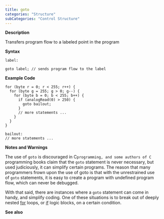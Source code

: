 ```yaml
---
title: goto
categories: "Structure"
subCategories: "Control Structure"
---
```


**Description**

Transfers program flow to a labeled point in the program

**Syntax**

    label:

    goto label; // sends program flow to the label

**Example Code**

    for (byte r = 0; r < 255; r++) {
      for (byte g = 255; g > 0; g--) {
        for (byte b = 0; b < 255; b++) {
          if (analogRead(0) > 250) {
            goto bailout;
          }
          // more statements ...
        }
      }
    }

    bailout:
    // more statements ...

**Notes and Warnings**

The use of `goto` is discouraged in
C`programming, and some authors of C` programming books claim that the
`goto` statement is never necessary, but used judiciously, it can
simplify certain programs. The reason that many programmers frown upon
the use of goto is that with the unrestrained use of `goto` statements,
it is easy to create a program with undefined program flow, which can
never be debugged.

With that said, there are instances where a `goto` statement can come in
handy, and simplify coding. One of these situations is to break out of
deeply nested [for](../for) loops, or [if](../if) logic blocks, on a
certain condition.

**See also**

